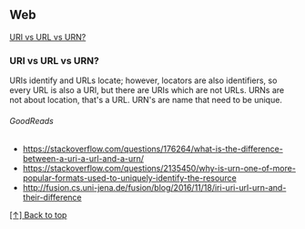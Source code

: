 ## Web
[URI vs URL vs URN?](#URI-vs-URL-vs-URN?)

### URI vs URL vs URN?
URIs identify and URLs locate; however, locators are also identifiers, 
so every URL is also a URI, but there are URIs which are not URLs.
URNs are not about location, that's a URL. 
URN's are name that need to be unique.

###### GoodReads
* https://stackoverflow.com/questions/176264/what-is-the-difference-between-a-uri-a-url-and-a-urn/
* https://stackoverflow.com/questions/2135450/why-is-urn-one-of-more-popular-formats-used-to-uniquely-identify-the-resource
* http://fusion.cs.uni-jena.de/fusion/blog/2016/11/18/iri-uri-url-urn-and-their-difference

[[↑] Back to top](#Web)